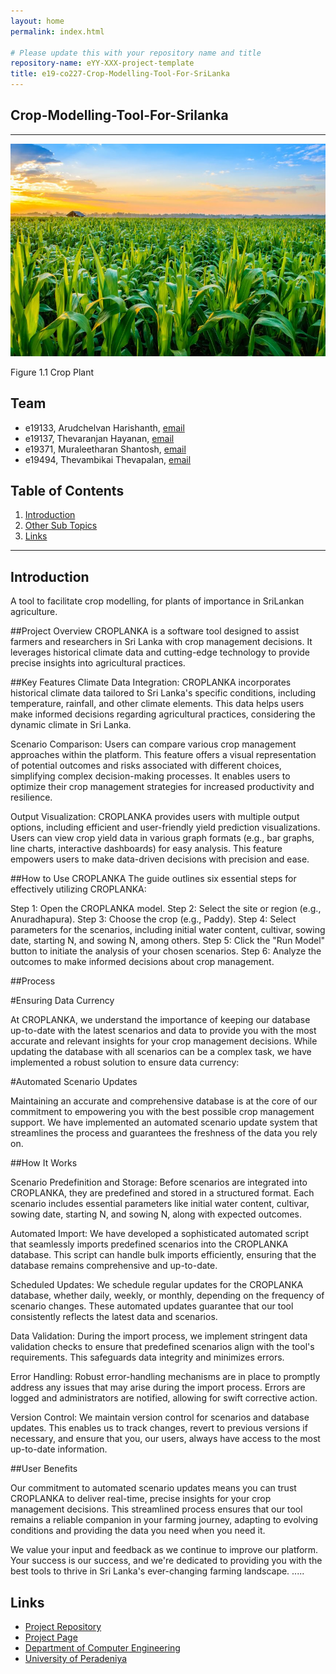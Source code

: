 ```yaml
---
layout: home
permalink: index.html

# Please update this with your repository name and title
repository-name: eYY-XXX-project-template
title: e19-co227-Crop-Modelling-Tool-For-SriLanka
---
```


[comment]: # "This is the standard layout for the project, but you can clean this and use your own template"

## Crop-Modelling-Tool-For-Srilanka
---

<!-- 
This is a sample image, to show how to add images to your page. To learn more options, please refer [this](https://projects.ce.pdn.ac.lk/docs/faq/how-to-add-an-image/)

![Sample Image](./images/sample.png)
 -->
![Crop Plant](./images/PageShowingImage.jpg)

Figure 1.1 Crop Plant



## Team
-  e19133, Arudchelvan Harishanth, [email](mailto:e19133@eng.pdn.ac.lk)
-  e19137, Thevaranjan Hayanan, [email](mailto:e19137@eng.pdn.ac.lk)
-  e19371, Muraleetharan Shantosh, [email](mailto:e19371@eng.pdn.ac.lk)
-  e19494, Thevambikai Thevapalan, [email](mailto:e19494@eng.pdn.ac.lk)

## Table of Contents
1. [Introduction](#introduction)
2. [Other Sub Topics](#other-sub-topics)
3. [Links](#links)

---

## Introduction

 A tool to facilitate crop modelling, for plants of importance in SriLankan agriculture.

##Project Overview
CROPLANKA is a software tool designed to assist farmers and researchers in Sri Lanka with crop management decisions. It leverages historical climate data and cutting-edge technology to provide precise insights into agricultural practices.

##Key Features
Climate Data Integration: CROPLANKA incorporates historical climate data tailored to Sri Lanka's specific conditions, including temperature, rainfall, and other climate elements. This data helps users make informed decisions regarding agricultural practices, considering the dynamic climate in Sri Lanka.

Scenario Comparison: Users can compare various crop management approaches within the platform. This feature offers a visual representation of potential outcomes and risks associated with different choices, simplifying complex decision-making processes. It enables users to optimize their crop management strategies for increased productivity and resilience.

Output Visualization: CROPLANKA provides users with multiple output options, including efficient and user-friendly yield prediction visualizations. Users can view crop yield data in various graph formats (e.g., bar graphs, line charts, interactive dashboards) for easy analysis. This feature empowers users to make data-driven decisions with precision and ease.

##How to Use CROPLANKA
The guide outlines six essential steps for effectively utilizing CROPLANKA:

Step 1: Open the CROPLANKA model.
Step 2: Select the site or region (e.g., Anuradhapura).
Step 3: Choose the crop (e.g., Paddy).
Step 4: Select parameters for the scenarios, including initial water content, cultivar, sowing date, starting N, and sowing N, among others.
Step 5: Click the "Run Model" button to initiate the analysis of your chosen scenarios.
Step 6: Analyze the outcomes to make informed decisions about crop management.

##Process

#Ensuring Data Currency

At CROPLANKA, we understand the importance of keeping our database up-to-date with the latest scenarios and data to provide you with the most accurate and relevant insights for your crop management decisions. While updating the database with all scenarios can be a complex task, we have implemented a robust solution to ensure data currency:

#Automated Scenario Updates

Maintaining an accurate and comprehensive database is at the core of our commitment to empowering you with the best possible crop management support. We have implemented an automated scenario update system that streamlines the process and guarantees the freshness of the data you rely on.

##How It Works

Scenario Predefinition and Storage: Before scenarios are integrated into CROPLANKA, they are predefined and stored in a structured format. Each scenario includes essential parameters like initial water content, cultivar, sowing date, starting N, and sowing N, along with expected outcomes.

Automated Import: We have developed a sophisticated automated script that seamlessly imports predefined scenarios into the CROPLANKA database. This script can handle bulk imports efficiently, ensuring that the database remains comprehensive and up-to-date.

Scheduled Updates: We schedule regular updates for the CROPLANKA database, whether daily, weekly, or monthly, depending on the frequency of scenario changes. These automated updates guarantee that our tool consistently reflects the latest data and scenarios.

Data Validation: During the import process, we implement stringent data validation checks to ensure that predefined scenarios align with the tool's requirements. This safeguards data integrity and minimizes errors.

Error Handling: Robust error-handling mechanisms are in place to promptly address any issues that may arise during the import process. Errors are logged and administrators are notified, allowing for swift corrective action.

Version Control: We maintain version control for scenarios and database updates. This enables us to track changes, revert to previous versions if necessary, and ensure that you, our users, always have access to the most up-to-date information.

##User Benefits

Our commitment to automated scenario updates means you can trust CROPLANKA to deliver real-time, precise insights for your crop management decisions. This streamlined process ensures that our tool remains a reliable companion in your farming journey, adapting to evolving conditions and providing the data you need when you need it.

We value your input and feedback as we continue to improve our platform. Your success is our success, and we're dedicated to providing you with the best tools to thrive in Sri Lanka's ever-changing farming landscape.
.....

## Links

- [Project Repository](https://github.com/cepdnaclk/e19-co227-Crop-Modelling-Tool-For-SriLanka.git)
- [Project Page](https://cepdnaclk.github.io/e19-co227-Crop-Modelling-Tool-For-SriLanka/)
- [Department of Computer Engineering](http://www.ce.pdn.ac.lk/)
- [University of Peradeniya](https://eng.pdn.ac.lk/)


[//]: # (Please refer this to learn more about Markdown syntax)
[//]: # (https://github.com/adam-p/markdown-here/wiki/Markdown-Cheatsheet)
